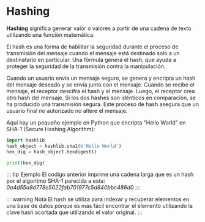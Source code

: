 # Hashing

**Hashing** significa generar valor o valores a partir de una cadena de texto utilizando una función matemática.

El hash es una forma de habilitar la seguridad durante el proceso de transmisión del mensaje cuando el mensaje está destinado solo a un destinatario en particular. Una fórmula genera el hash, que ayuda a proteger la seguridad de la transmisión contra la manipulación.

Cuando un usuario envía un mensaje seguro, se genera y encripta un hash del mensaje deseado y se envía junto con el mensaje. Cuando se recibe el mensaje, el receptor descifra el hash y el mensaje. Luego, el receptor crea otro hash del mensaje. Si los dos hashes son idénticos en comparación, se ha producido una transmisión segura. Este proceso de hash asegura que un usuario final no autorizado no altere el mensaje.

Aquí hay un pequeño ejemplo en Python que encripta "Hello World" en SHA-1 (Secure Hashing Algorithm):
```python
import hashlib
hash_object = hashlib.sha1(b'Hello World')
hex_dig = hash_object.hexdigest()

print(hex_dig)
```
::: tip Ejemplo
El codigo anterior imprime una cadena larga que es un hash por el algoritmo SHA-1 parecida a esta:
_0a4d55a8d778e5022fab701977c5d840bbc486d0_
:::

::: warning Nota
El hash se utiliza para indexar y recuperar elementos en una base de datos porque es más fácil encontrar el elemento utilizando la clave hash acortada que utilizando el valor original.
:::